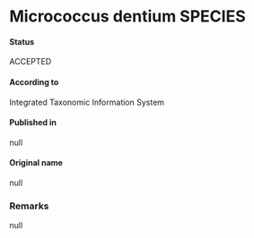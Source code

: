 # Micrococcus dentium SPECIES

#### Status
ACCEPTED

#### According to
Integrated Taxonomic Information System

#### Published in
null

#### Original name
null

### Remarks
null